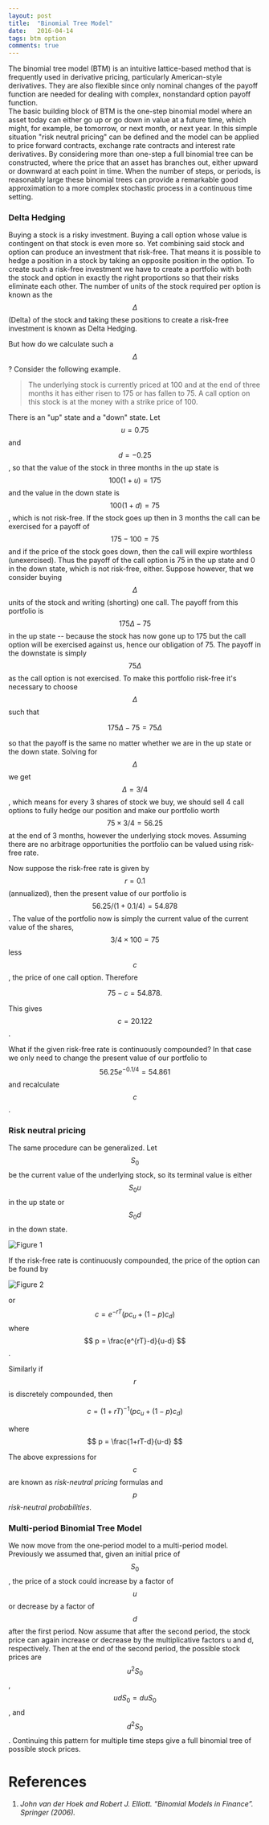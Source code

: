 ```yaml
---
layout: post
title:  "Binomial Tree Model"
date:   2016-04-14
tags: btm option
comments: true
---
```

The binomial tree model (BTM) is an intuitive lattice-based method that is frequently used in derivative pricing, particularly American-style derivatives. They are also flexible since only nominal changes of the payoff function are needed for dealing with complex, nonstandard option payoff function.
<br>
The basic building block of BTM is the one-step binomial model where an asset today can either go up or go down in value at a future time, which might, for example, be tomorrow, or next month, or next year. In this simple situation "risk neutral pricing" can be defined and the model can be applied to price forward contracts, exchange rate contracts and interest rate derivatives. By considering more than one-step a full binomial tree can be constructed, where the price that an asset has branches out, either upward or downward at each point in time. When the number of steps, or periods, is reasonably large these binomial trees can provide a remarkable good approximation to a more complex stochastic process in a continuous time setting.

### Delta Hedging

Buying a stock is a risky investment. Buying a call option whose value is contingent on that stock is even more so. Yet combining said stock and option can produce an investment that risk-free. That means it is possible to hedge a position in a stock by taking an opposite position in the option. To create such a risk-free investment we have to create a portfolio with both the stock and option in exactly the right proportions so that their risks eliminate each other. The number of units of the stock required per option is known as the $$ \Delta $$ (Delta) of the stock and taking these positions to create a risk-free investment is known as Delta Hedging.

But how do we calculate such a $$ \Delta $$? Consider the following example.

> The underlying stock is currently priced at 100 and at the end of three months it has either risen to 175 or has fallen to 75. A call option on this stock is at the money with a strike price of 100.

There is an "up" state and a "down" state. Let $$ u = 0.75 $$ and $$ d = -0.25 $$, so that the value of the stock in three months in the up state is $$ 100(1+u) = 175 $$ and the value in the down state is $$ 100(1 + d) = 75 $$, which is not risk-free. If the stock goes up then in 3 months the call can be exercised for a payoff of $$ 175 - 100 = 75 $$ and if the price of the stock goes down, then the call will expire worthless (unexercised). Thus the payoff of the call option is 75 in the up state and 0 in the down state, which is not risk-free, either. Suppose however, that we consider buying $$ \Delta $$ units of the stock and writing (shorting) one call. The payoff from this portfolio is $$ 175 \Delta - 75 $$ in the up state -- because the stock has now gone up to 175 but the call option will be exercised against us, hence our obligation of 75.
The payoff in the downstate is simply $$ 75\Delta $$ as the call option is not exercised. To make this portfolio risk-free it's necessary to choose $$ \Delta $$ such that

$$ 175 \Delta - 75 = 75 \Delta $$

so that the payoff is the same no matter whether we are in the up state or the down state. Solving for $$ \Delta $$ we get $$ \Delta = 3/4 $$, which means for every 3 shares of stock we buy, we should sell 4 call options to fully hedge our position and make our portfolio worth  $$ 75 \times 3/4 = 56.25 $$ at the end of 3 months, however the underlying stock moves. Assuming there are no arbitrage opportunities the portfolio can be valued using risk-free rate.

Now suppose the risk-free rate is given by $$ r = 0.1 $$ (annualized), then the present value of our portfolio is $$ 56.25 / (1+0.1/4) = 54.878 $$. The value of the portfolio now is simply the current value of the current value of the shares, $$ 3/4 \times 100 = 75 $$ less $$ c $$, the price of one call option. Therefore

$$ 75 - c = 54.878. $$

This gives $$ c = 20.122 $$.

What if the given risk-free rate is continuously compounded? In that case we only need to change the present value of our portfolio to $$ 56.25e^{-0.1/4} = 54.861 $$ and recalculate $$ c $$.

### Risk neutral pricing

The same procedure can be generalized. Let $$ S_0 $$ be the current value of the underlying stock, so its terminal value is either $$ S_0u $$ in the up state or $$ S_0d $$ in the down state.

![Figure 1](https://raw.githubusercontent.com/drawar/drawar.github.io/master/_posts/bt1.png)

If the risk-free rate is continuously compounded, the price of the option can be found by

![Figure 2](https://raw.githubusercontent.com/drawar/drawar.github.io/master/_posts/bt2.png)

or $$ c = e^{-rT}(pc_u + (1-p)c_d) $$ where $$ p = \frac{e^{rT}-d}{u-d} $$.

Similarly if $$ r $$ is discretely compounded, then

$$ c = (1+rT)^{-1}(pc_u + (1-p)c_d) $$

where $$ p = \frac{1+rT-d}{u-d} $$

The above expressions for $$ c $$ are known as *risk-neutral pricing* formulas and $$ p $$ *risk-neutral probabilities*.

### Multi-period Binomial Tree Model

We now move from the one-period model to a multi-period model. Previously we assumed that, given an initial price of $$ S_0 $$, the price of a stock could increase by a factor of $$ u $$ or decrease by a factor of $$ d $$ after the first period. Now assume that after the second period, the stock price can again increase or decrease by the multiplicative factors u and d, respectively. Then at the end of the second period, the possible stock prices are $$ u^2 S_0 $$, $$ udS_0 = duS_0 $$, and $$ d^2S_0 $$. Continuing this pattern for multiple time steps give a full binomial tree of possible stock prices.

# **References**

1. *John van der Hoek and Robert J. Elliott. “Binomial Models in Finance”. Springer (2006).*
